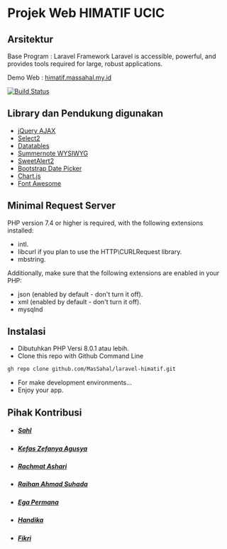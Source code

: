 # Projek Web HIMATIF UCIC
## Arsitektur

Base Program : Laravel Framework
Laravel is accessible, powerful, and provides tools required for large, robust applications.


Demo Web : [himatif.massahal.my.id](himatif.massahal.my.id)

[![Build Status](https://travis-ci.org/joemccann/dillinger.svg?branch=master)](https://travis-ci.org/joemccann/dillinger)


## Library dan Pendukung digunakan

- [jQuery AJAX](https://jquery.com)
- [Select2](https://select2.org)
- [Datatables](https://datatables.net)
- [Summernote WYSIWYG](https://summernote.org)
- [SweetAlert2](https://sweetalert2.github.io)
- [Bootstrap Date Picker](https://bootstrap-datepicker.readthedocs.io)
- [Chart.js](https://www.chartjs.org)
- [Font Awesome](https://fontawesome.com)

## Minimal Request Server
PHP version 7.4 or higher is required, with the following extensions installed:

- intl.
- libcurl if you plan to use the HTTP\CURLRequest library.
- mbstring.

Additionally, make sure that the following extensions are enabled in your PHP:

- json (enabled by default - don't turn it off).
- xml (enabled by default - don't turn it off).
- mysqlnd

## Instalasi

- Dibutuhkan PHP Versi 8.0.1 atau lebih.
- Clone this repo with Github Command Line

```sh
gh repo clone github.com/MasSahal/laravel-himatif.git
```

- For make development environments...
- Enjoy your app.

## Pihak Kontribusi
- ##### [Sahl](https://github.com/MasSahal)
- ##### [Kefas Zefanya Agusya](#)
- ##### [Rachmat Ashari](#)
- ##### [Raihan Ahmad Suhada](#)
- ##### [Ega Permana](#)
- ##### [Handika](#)
- ##### [Fikri](#)


